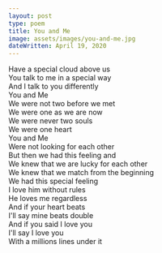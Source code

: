 ```yaml
---
layout: post
type: poem
title: You and Me
image: assets/images/you-and-me.jpg
dateWritten: April 19, 2020
---
```


Have a special cloud above us  
You talk to me in a special way  
And I talk to you differently  
You and Me  
We were not two before we met  
We were one as we are now   
We were never two souls  
We were one heart  
You and Me  
Were not looking for each other  
But then we had this feeling and  
We knew that we are lucky for each other  
We knew that we match from the beginning  
We had this special feeling  
I love him without rules  
He loves me regardless  
And if your heart beats  
I'll say mine beats double  
And if you said I love you  
I'll say I love you  
With a millions lines under it  
  